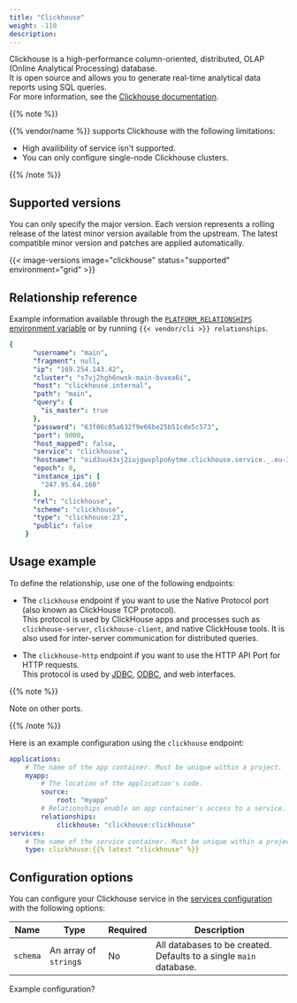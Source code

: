 ```yaml
---
title: "Clickhouse"
weight: -110
description: 
---
```


Clickhouse is a high-performance column-oriented, distributed, OLAP (Online Analytical Processing) database.</br>
It is open source and allows you to generate real-time analytical data reports using SQL queries.</br>
For more information, see the [Clickhouse documentation](https://clickhouse.com/docs).

{{% note %}} 

{{% vendor/name %}} supports Clickhouse with the following limitations:

- High availibility of service isn't supported.
- You can only configure single-node Clickhouse clusters.

{{% /note %}} 

## Supported versions

You can only specify the major version.
Each version represents a rolling release of the latest minor version available from the upstream.
The latest compatible minor version and patches are applied automatically.

{{< image-versions image="clickhouse" status="supported" environment="grid" >}}

## Relationship reference

Example information available through the [`PLATFORM_RELATIONSHIPS` environment variable](/development/variables/use-variables.md#use-provided-variables)
or by running `{{< vendor/cli >}} relationships`.

```yaml
{
      "username": "main",
      "fragment": null,
      "ip": "169.254.143.42",
      "cluster": "s7vj2hgh6nwsk-main-bvxea6i",
      "host": "clickhouse.internal",
      "path": "main",
      "query": {
        "is_master": true
      },
      "password": "63f06c05a632f9e66be25b51cde5c573",
      "port": 9000,
      "host_mapped": false,
      "service": "clickhouse",
      "hostname": "oid3uu43xj2iujgwvplpo6ytme.clickhouse.service._.eu-3.platformsh.site",
      "epoch": 0,
      "instance_ips": [
        "247.95.64.160"
      ],
      "rel": "clickhouse",
      "scheme": "clickhouse",
      "type": "clickhouse:23",
      "public": false
    }
```

## Usage example

To define the relationship, use one of the following endpoints:

- The `clickhouse` endpoint if you want to use the Native Protocol port (also known as ClickHouse TCP protocol).</br>
  This protocol is used by ClickHouse apps and processes such as `clickhouse-server`, `clickhouse-client`, and native ClickHouse tools. It is also used for inter-server communication for distributed queries.

- The `clickhouse-http` endpoint if you want to use the HTTP API Port for HTTP requests.</br>
  This protocol is used by [JDBC](https://docs.oracle.com/javase/8/docs/technotes/guides/jdbc/), [ODBC](https://learn.microsoft.com/en-us/sql/odbc/microsoft-open-database-connectivity-odbc?view=sql-server-ver16), and web interfaces.

{{% note %}} 

Note on other ports.

{{% /note %}}

Here is an example configuration using the `clickhouse` endpoint:

```yaml {configFile="app"}
applications:
    # The name of the app container. Must be unique within a project.
    myapp:
        # The location of the application's code.
        source:
            root: "myapp"
        # Relationships enable an app container's access to a service.
        relationships:
            clickhouse: "clickhouse:clickhouse"
services:
    # The name of the service container. Must be unique within a project.
    type: clickhouse:{{% latest "clickhouse" %}}
```

## Configuration options

You can configure your Clickhouse service in the [services configuration](#1-configure-the-service) with the following options:

| Name     | Type                  | Required | Description                                                         |
|----------|-----------------------|----------|---------------------------------------------------------------------|
| `schema` | An array of `string`s | No       | All databases to be created. Defaults to a single `main` database. |

Example configuration?